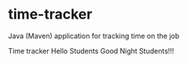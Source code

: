 # time-tracker
Java (Maven) application for tracking time on the job

Time tracker
Hello Students
Good Night Students!!!
